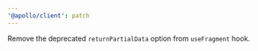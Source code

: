 ```yaml
---
'@apollo/client': patch
---
```


Remove the deprecated `returnPartialData` option from `useFragment` hook.
